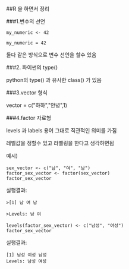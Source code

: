 ##R 을 하면서  정리   

###1.변수의 선언  
```
my_numeric <- 42      

my_numeric = 42  
```
둘다 같은 방식으로 변수 선언을 할수 있음  

###2. 파이썬의 type()

python의 type() 과 유사한 class() 가 있음

###3.vector 형식   

vector = c("하하","안녕",1)

###4.factor 자료형  

levels 과 labels 용어 그대로 직관적인 의미를 가짐

레벨값을 정할수 있고 라벨링을 한다고 생각하면됨

예시)
```
sex_vector <- c("남", "여", "남")
factor_sex_vector <- factor(sex_vector)
factor_sex_vector
```
실행결과:  
```
>[1] 남 여 남

>Levels: 남 여
```
```
levels(factor_sex_vector) <- c("남성", "여성")
factor_sex_vector
```

실행결과:
```
[1] 남성 여성 남성
Levels: 남성 여성
```
